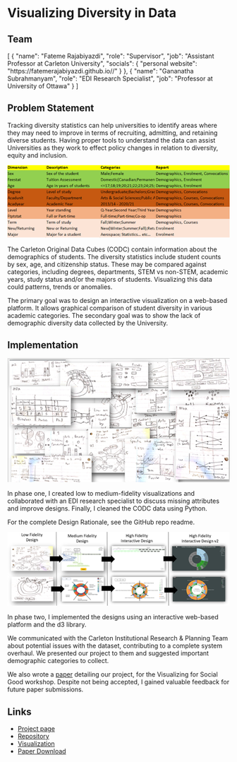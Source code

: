 # Visualizing Diversity in Data

##  Team
<People>
[
  {
    "name": "Fateme Rajabiyazdi",
    "role": "Supervisor",
    "job": "Assistant Professor at Carleton University",
    "socials": {
      "personal website": "https://fatemerajabiyazdi.github.io//"
    }
  },
  {
    "name": "Gananatha Subrahmanyam",
    "role": "EDI Research Specialist",
    "job": "Professor at University of Ottawa"
  }
]
</People>

##  Problem Statement

Tracking diversity statistics can help universities to identify areas where they may need to improve in terms of recruiting, admitting, and retaining diverse students. Having proper tools to understand the data can assist Universities as they work to effect policy changes in relation to diversity, equity and inclusion.

![Table of Data](table.png)

The Carleton Original Data Cubes (CODC) contain information about the demographics of students. The diversity statistics include student counts by sex, age, and citizenship status. These may be compared against categories, including degrees, departments, STEM vs non-STEM, academic years, study status and/or the majors of students. Visualizing this data could patterns, trends or anomalies.

The primary goal was to design an interactive visualization on a web-based platform. It allows graphical comparison of student diversity in various academic categories. The secondary goal was to show the lack of demographic diversity data collected by the University.

##  Implementation

![Low Fidelity Vizualizations](low_fidelity.png)

In phase one, I created low to medium-fidelity visualizations and collaborated with an EDI research specialist to discuss missing attributes and improve designs. Finally, I cleaned the CODC data using Python.

For the complete Design Rationale, see the GitHub repo readme.

![Development Process](development.png)

In phase two, I implemented the designs using an interactive web-based platform and the d3 library.

We communicated with the Carleton Institutional Research & Planning Team about potential issues with the dataset, contributing to a complete system overhaul. We presented our project to them and suggested important demographic categories to collect.

We also wrote a [paper](EDI_Visualization_Design.pdf) detailing our project, for the Visualizing for Social Good workshop. Despite not being accepted, I gained valuable feedback for future paper submissions.

##  Links

- [Project page](https://kael558.github.io/EDIProjectPage/)
- [Repository](https://github.com/kael558/symmetrical-dollop)
- [Visualization](https://kael558.github.io/symmetrical-dollop/)
- [Paper Download](visualizing-diversity/EDI_Visualization_Design.pdf)
